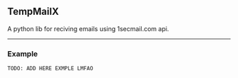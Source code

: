 ## TempMailX
A python lib for reciving emails using 1secmail.com api.

---
### Example
```python
TODO: ADD HERE EXMPLE LMFAO
```